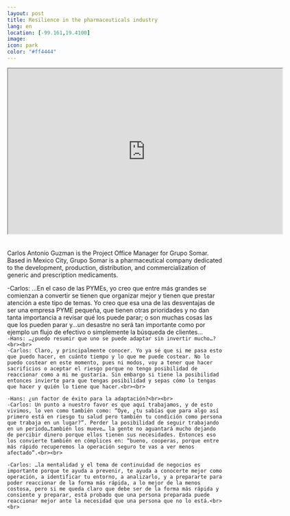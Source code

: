 ```yaml
--- 
layout: post 
title: Resilience in the pharmaceuticals industry
lang: en
location: [-99.161,19.4100]
image: 
icon: park
color: "#ff4444"
--- 
```


<p>
	<iframe src="https://docs.google.com/file/d/0B8U6aNxb0RPtN2ZwbTR5bFA2RTg/preview" width="640" height="385"></iframe><br><br><br>
	Carlos Antonio Guzman is the Project Office Manager for Grupo Somar. Based in Mexico City, Grupo Somar is a pharmaceutical company dedicated to the development, production, distribution, and commercialization of generic and prescription medicaments. 
</p>

<p>
	-Carlos: …En el caso de las PYMEs, yo creo que entre más grandes se comienzan a convertir se tienen que organizar mejor y tienen que prestar atención a este tipo de temas. Yo creo que esa una de las desventajas de ser una empresa PYME pequeña, que tienen otras prioridades y no dan tanta importancia a revisar qué los puede parar; o son muchas cosas las que los pueden parar y…un desastre no será tan importante como por ejemplo un flujo de efectivo o simplemente la búsqueda de clientes…<br><br.

	-Hans: …¿puedo resumir que uno se puede adaptar sin invertir mucho…?<br><br>
	-Carlos: Claro, y principalmente conocer. Yo ya sé que si me pasa esto que puedo hacer, en cuánto tiempo y lo que me puede costear. No lo puedo costear en este momento, pues ni modos, voy a tener que hacer sacrificios o aceptar el riesgo porque no tengo posibilidad de reaccionar como a mi me gustaría. Sin embargo si tiene la posibilidad entonces invierte para que tengas posibilidad y sepas cómo lo tengas que hacer y quién lo tiene que hacer.<br><br>

	-Hans: ¿un factor de éxito para la adaptación?<br><br>
	-Carlos: Un punto a nuestro favor es que aquí trabajamos, y de esto vivimos, lo ven como también como: “Oye, ¿tu sabías que para algo así primero está en riesgo tu salud pero también tu condición como persona que trabaja en un lugar?”. Perder la posibilidad de seguir trabajando en un periodo…también los mueve… la gente no aguantará mucho dejando de percibir dinero porque ellos tienen sus necesidades. Entonces eso los convierte también en cómplices en: “bueno, cooperas, porque entre más rápido recuperemos la operación seguro te vas a ver menos afectado”.<br><br>

	-Carlos: …la mentalidad y el tema de continuidad de negocios es importante porque te ayuda a prevenir, te ayuda a conocerte mejor como operación, a identificar tu entorno, a analizarlo, y a prepararte para poder reaccionar de la forma más rápida, a lo mejor de la menos costosa, pero si me queda claro que debe ser de la forma más rápida y consiente y preparar, está probado que una persona preparada puede reaccionar mejor ante la necesidad que una persona que no lo está.<br><br>
	
</p>


